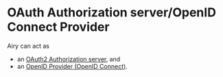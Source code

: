 # OAuth Authorization server/OpenID Connect Provider

Airy can act as
- an [OAuth2 Authorization server](https://datatracker.ietf.org/doc/html/rfc6749#section-1.1), and
- an [OpenID Provider (OpenID Connect)](https://openid.net/specs/openid-connect-core-1_0.html#Terminology).


